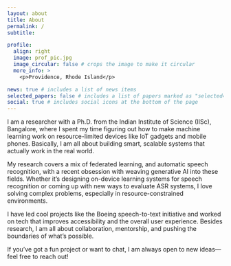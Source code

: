 ```yaml
---
layout: about
title: About
permalink: /
subtitle: 

profile:
  align: right
  image: prof_pic.jpg
  image_circular: false # crops the image to make it circular
  more_info: >
    <p>Providence, Rhode Island</p>

news: true # includes a list of news items
selected_papers: false # includes a list of papers marked as "selected={true}"
social: true # includes social icons at the bottom of the page
---
```

I am a researcher with a Ph.D. from the Indian Institute of Science (IISc), Bangalore, where I spent my time figuring out how to make machine learning work on resource-limited devices like IoT gadgets and mobile phones. Basically, I am all about building smart, scalable systems that actually work in the real world.

My research covers a mix of federated learning, and  automatic speech recognition, with a recent obsession with weaving generative AI into these fields. Whether it’s designing on-device learning systems for speech recognition or coming up with new ways to evaluate ASR systems, I love solving complex problems, especially in resource-constrained environments.

I have led cool projects like the Boeing speech-to-text initiative and worked on tech that improves accessibility and the overall user experience. Besides research, I am all about collaboration, mentorship, and pushing the boundaries of what’s possible.

If you’ve got a fun project or want to chat, I am always open to new ideas—feel free to reach out!


